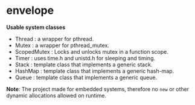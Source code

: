 # envelope

**Usable system classes**
- Thread		: a wrapper for pthread.
- Mutex 		: a wrapper for pthread_mutex.
- ScopedMutex	: Locks and unlocks mutex in a function scope.
- Timer 		: uses time.h and unistd.h for sleeping and timing.
- Stack 		: template class that implements a generic stack.
- HashMap		: template class that implements a generic hash-map.
- Queue			: template class that implements a generic queue.
 
**Note**: The project made for embedded systems, therefore no `new` or other dynamic allocations allowed on runtime. 


